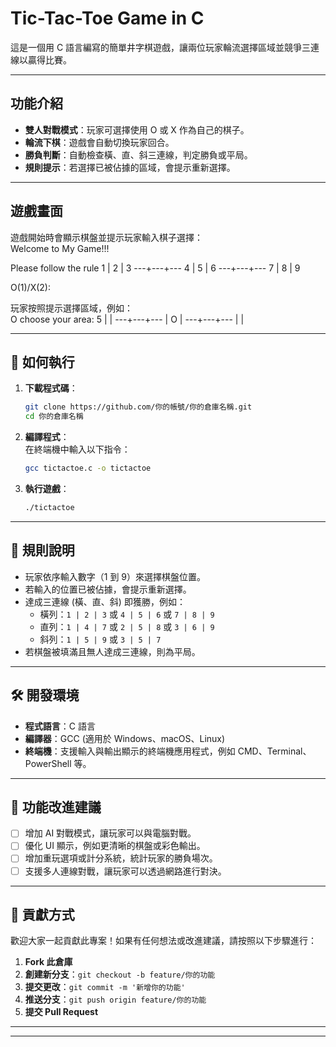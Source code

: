 # Tic-Tac-Toe Game in C  
這是一個用 C 語言編寫的簡單井字棋遊戲，讓兩位玩家輪流選擇區域並競爭三連線以贏得比賽。

---

## 功能介紹  
- **雙人對戰模式**：玩家可選擇使用 O 或 X 作為自己的棋子。  
- **輪流下棋**：遊戲會自動切換玩家回合。  
- **勝負判斷**：自動檢查橫、直、斜三連線，判定勝負或平局。  
- **規則提示**：若選擇已被佔據的區域，會提示重新選擇。

---

## 遊戲畫面
遊戲開始時會顯示棋盤並提示玩家輸入棋子選擇：  
Welcome to My Game!!!

Please follow the rule 1 | 2 | 3 ---+---+--- 4 | 5 | 6 ---+---+--- 7 | 8 | 9

O(1)/X(2):

玩家按照提示選擇區域，例如：  
O choose your area: 5 | |
---+---+--- | O |
---+---+--- | |

---

## 🚀 如何執行  
1. **下載程式碼**：  
    ```sh
    git clone https://github.com/你的帳號/你的倉庫名稱.git
    cd 你的倉庫名稱
    ```

2. **編譯程式**：  
    在終端機中輸入以下指令：  
    ```sh
    gcc tictactoe.c -o tictactoe
    ```

3. **執行遊戲**：  
    ```sh
    ./tictactoe
    ```

---

## 🎲 規則說明  
- 玩家依序輸入數字（1 到 9）來選擇棋盤位置。  
- 若輸入的位置已被佔據，會提示重新選擇。  
- 達成三連線 (橫、直、斜) 即獲勝，例如：  
  - 橫列：`1 | 2 | 3` 或 `4 | 5 | 6` 或 `7 | 8 | 9`  
  - 直列：`1 | 4 | 7` 或 `2 | 5 | 8` 或 `3 | 6 | 9`  
  - 斜列：`1 | 5 | 9` 或 `3 | 5 | 7`  
- 若棋盤被填滿且無人達成三連線，則為平局。

---

## 🛠️ 開發環境  
- **程式語言**：C 語言  
- **編譯器**：GCC (適用於 Windows、macOS、Linux)  
- **終端機**：支援輸入與輸出顯示的終端機應用程式，例如 CMD、Terminal、PowerShell 等。

---

## 🌟 功能改進建議  
- [ ] 增加 AI 對戰模式，讓玩家可以與電腦對戰。  
- [ ] 優化 UI 顯示，例如更清晰的棋盤或彩色輸出。  
- [ ] 增加重玩選項或計分系統，統計玩家的勝負場次。  
- [ ] 支援多人連線對戰，讓玩家可以透過網路進行對決。

---

## 🤝 貢獻方式  
歡迎大家一起貢獻此專案！如果有任何想法或改進建議，請按照以下步驟進行：  
1. **Fork 此倉庫**  
2. **創建新分支**：`git checkout -b feature/你的功能`  
3. **提交更改**：`git commit -m '新增你的功能'`  
4. **推送分支**：`git push origin feature/你的功能`  
5. **提交 Pull Request**  

---



 

---


